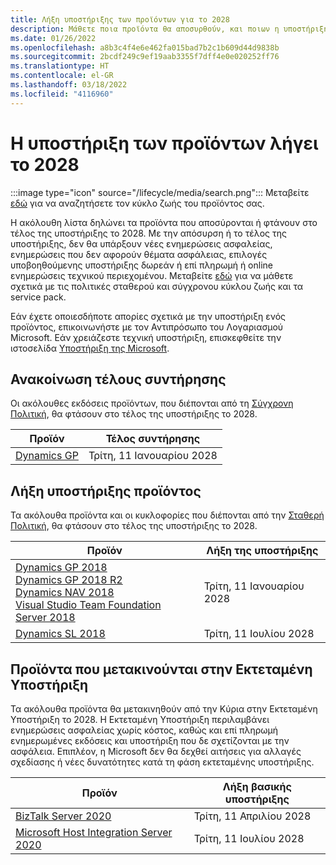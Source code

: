 ```yaml
---
title: Λήξη υποστήριξης των προϊόντων για το 2028
description: Μάθετε ποια προϊόντα θα αποσυρθούν, και ποιων η υποστήριξη θα τερματισθεί ή θα μετακινηθούν από την κύρια υποστήριξη στην εκτεταμένη υποστήριξη το 2028.
ms.date: 01/26/2022
ms.openlocfilehash: a8b3c4f4e6e462fa015bad7b2c1b609d44d9838b
ms.sourcegitcommit: 2bcdf249c9ef19aab3355f7dff4e0e020252ff76
ms.translationtype: HT
ms.contentlocale: el-GR
ms.lasthandoff: 03/18/2022
ms.locfileid: "4116960"
---
```

# <a name="products-ending-support-in-2028"></a>Η υποστήριξη των προϊόντων λήγει το 2028

:::image type="icon" source="/lifecycle/media/search.png":::
Μεταβείτε [εδώ](/lifecycle/products/) για να αναζητήσετε τον κύκλο ζωής του προϊόντος σας.

Η ακόλουθη λίστα δηλώνει τα προϊόντα που αποσύρονται ή φτάνουν στο τέλος της υποστήριξης το 2028. Με την απόσυρση ή το τέλος της υποστήριξης, δεν θα υπάρξουν νέες ενημερώσεις ασφαλείας, ενημερώσεις που δεν αφορούν θέματα ασφάλειας, επιλογές υποβοηθούμενης υποστήριξης δωρεάν ή επί πληρωμή ή online ενημερώσεις τεχνικού περιεχομένου. Μεταβείτε [εδώ](/lifecycle/overview/product-end-of-support-overview) για να μάθετε σχετικά με τις πολιτικές σταθερού και σύγχρονου κύκλου ζωής και τα service pack.

Εάν έχετε οποιεσδήποτε απορίες σχετικά με την υποστήριξη ενός προϊόντος, επικοινωνήστε με τον Αντιπρόσωπο του Λογαριασμού Microsoft. Εάν χρειάζεστε τεχνική υποστήριξη, επισκεφθείτε την ιστοσελίδα [Υποστήριξη της Microsoft](https://support.microsoft.com/contactus/?ws=support).



## <a name="release-end-of-servicing"></a>Ανακοίνωση τέλους συντήρησης

Οι ακόλουθες εκδόσεις προϊόντων, που διέπονται από τη [Σύγχρονη Πολιτική](/lifecycle/policies/modern), θα φτάσουν στο τέλος της υποστήριξης το 2028.

| Προϊόν | Τέλος συντήρησης |
| --- | --- |
| [Dynamics GP](/lifecycle/products/dynamics-gp?branch=live)<br> | Τρίτη, 11 Ιανουαρίου 2028 |


## <a name="products-reaching-end-of-support"></a>Λήξη υποστήριξης προϊόντος

Τα ακόλουθα προϊόντα και οι κυκλοφορίες που διέπονται από την [Σταθερή Πολιτική](/lifecycle/policies/fixed), θα φτάσουν στο τέλος της υποστήριξης το 2028.

| Προϊόν | Λήξη της υποστήριξης |
| --- | --- |
| [Dynamics GP 2018](/lifecycle/products/dynamics-gp-2018?branch=live)<br>[Dynamics GP 2018 R2](/lifecycle/products/dynamics-gp-2018-r2?branch=live)<br>[Dynamics NAV 2018](/lifecycle/products/dynamics-nav-2018?branch=live)<br>[Visual Studio Team Foundation Server 2018](/lifecycle/products/visual-studio-team-foundation-server-2018?branch=live)<br> | Τρίτη, 11 Ιανουαρίου 2028 |
| [Dynamics SL 2018](/lifecycle/products/dynamics-sl-2018?branch=live)<br> | Τρίτη, 11 Ιουλίου 2028 |


## <a name="products-moving-to-extended-support"></a>Προϊόντα που μετακινούνται στην Εκτεταμένη Υποστήριξη

Τα ακόλουθα προϊόντα θα μετακινηθούν από την Κύρια στην Εκτεταμένη Υποστήριξη το 2028. Η Εκτεταμένη Υποστήριξη περιλαμβάνει ενημερώσεις ασφαλείας χωρίς κόστος, καθώς και επί πληρωμή ενημερωμένες εκδόσεις και υποστήριξη που δε σχετίζονται με την ασφάλεια. Επιπλέον, η Microsoft δεν θα δεχθεί αιτήσεις για αλλαγές σχεδίασης ή νέες δυνατότητες κατά τη φάση εκτεταμένης υποστήριξης.

| Προϊόν | Λήξη βασικής υποστήριξης |
| --- | --- |
| [BizTalk Server 2020](/lifecycle/products/biztalk-server-2020?branch=live)<br> | Τρίτη, 11 Απριλίου 2028 |
| [Microsoft Host Integration Server 2020](/lifecycle/products/microsoft-host-integration-server-2020?branch=live)<br> | Τρίτη, 11 Ιουλίου 2028 |
